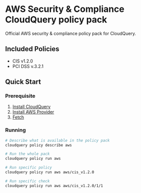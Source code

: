 # AWS Security & Compliance CloudQuery policy pack

Official AWS security &amp; compliance policy pack for CloudQuery.

## Included Policies

- CIS v1.2.0
- PCI DSS v.3.2.1

## Quick Start

### Prerequisite

1. [Install CloudQuery](https://docs.cloudquery.io/docs/getting-started)
2. [Install AWS Provider](https://docs.cloudquery.io/docs/cli/fetch/overview)
3. [Fetch](https://hub.cloudquery.io/providers/cloudquery/aws/latest)

### Running

```bash
# Describe what is available in the policy pack
cloudquery policy describe aws

# Run the whole pack
cloudquery policy run aws

# Run specific policy
cloudquery policy run aws aws/cis_v1.2.0

# Run specific check
cloudquery policy run aws aws/cis_v1.2.0/1/1
```
